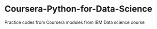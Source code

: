 # Coursera-Python-for-Data-Science
Practice codes from Coursera modules from IBM Data science course
